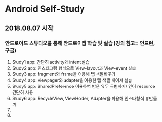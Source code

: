 # Android Self-Study
## 2018.08.07 시작
### 안드로이드 스튜디오를 통해 안드로이앱 학습 및 실습 (강의 참고= 인프런, 구글)
1. Study1 app: 간단히 activity와 intent 실습
2. Study2 app: 인스타그램 형식으로 View-layout과 View-event 실습
3. Study3 app: fragment와 frame을 이용해 탭 색깔바꾸기 
4. Study4 app: viewpager와 adapter을 이용한 탭 색깔 페이져 실습
5. Study5 app: SharedPreference 이용하여 방문 유무 구별하기/ 언어 resource 간단히 사용
6. Study6 app: RecycleView, ViewHolder, Adapter을 이용해 인스타형식 뷰만들기
7.
8.

